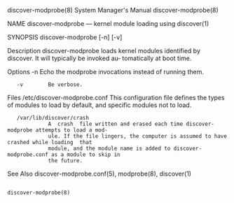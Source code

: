 discover-modprobe(8)                    System Manager's Manual                   discover-modprobe(8)

NAME
       discover-modprobe — kernel module loading using discover(1)

SYNOPSIS
       discover-modprobe [-n]  [-v]

Description
       discover-modprobe loads kernel modules identified by discover. It will typically be invoked au‐
       tomatically at boot time.

Options
       -n        Echo the modprobe invocations instead of running them.

       -v        Be verbose.

Files
       /etc/discover-modprobe.conf
                 This configuration file defines the types of modules to load by default, and specific
                 modules not to load.

       /var/lib/discover/crash
                 A  crash  file written and erased each time discover-modprobe attempts to load a mod‐
                 ule. If the file lingers, the computer is assumed to have crashed while loading  that
                 module, and the module name is added to discover-modprobe.conf as a module to skip in
                 the future.

See Also
       discover-modprobe.conf(5), modprobe(8), discover(1)

                                                                                  discover-modprobe(8)
